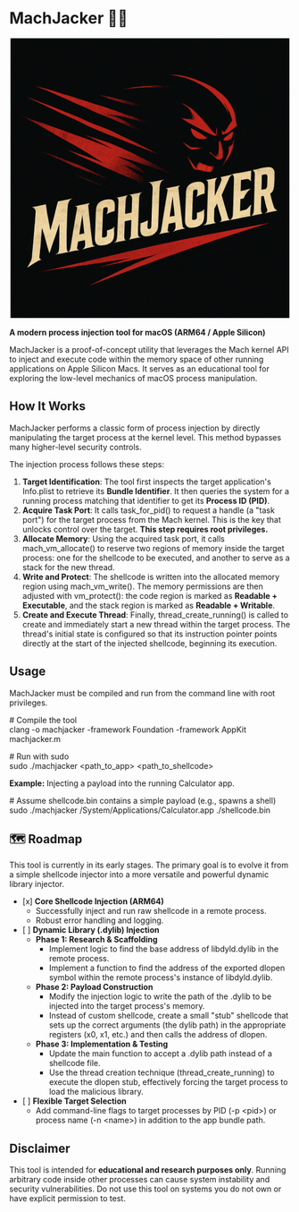 # **MachJacker 🏴‍☠️**

<p align="center">
  <img src="MachJacker.png" alt="MachJacker logo" width="500" height="auto" />
</p>

**A modern process injection tool for macOS (ARM64 / Apple Silicon)**

MachJacker is a proof-of-concept utility that leverages the Mach kernel API to inject and execute code within the memory space of other running applications on Apple Silicon Macs. It serves as an educational tool for exploring the low-level mechanics of macOS process manipulation.

## **How It Works**

MachJacker performs a classic form of process injection by directly manipulating the target process at the kernel level. This method bypasses many higher-level security controls.

The injection process follows these steps:

1. **Target Identification**: The tool first inspects the target application's Info.plist to retrieve its **Bundle Identifier**. It then queries the system for a running process matching that identifier to get its **Process ID (PID)**.  
2. **Acquire Task Port**: It calls task\_for\_pid() to request a handle (a "task port") for the target process from the Mach kernel. This is the key that unlocks control over the target. **This step requires root privileges.**  
3. **Allocate Memory**: Using the acquired task port, it calls mach\_vm\_allocate() to reserve two regions of memory inside the target process: one for the shellcode to be executed, and another to serve as a stack for the new thread.  
4. **Write and Protect**: The shellcode is written into the allocated memory region using mach\_vm\_write(). The memory permissions are then adjusted with vm\_protect(): the code region is marked as **Readable \+ Executable**, and the stack region is marked as **Readable \+ Writable**.  
5. **Create and Execute Thread**: Finally, thread\_create\_running() is called to create and immediately start a new thread within the target process. The thread's initial state is configured so that its instruction pointer points directly at the start of the injected shellcode, beginning its execution.

## **Usage**

MachJacker must be compiled and run from the command line with root privileges.

\# Compile the tool  
clang \-o machjacker \-framework Foundation \-framework AppKit machjacker.m

\# Run with sudo  
sudo ./machjacker \<path\_to\_app\> \<path\_to\_shellcode\>

**Example:** Injecting a payload into the running Calculator app.

\# Assume shellcode.bin contains a simple payload (e.g., spawns a shell)  
sudo ./machjacker /System/Applications/Calculator.app ./shellcode.bin

## **🗺️ Roadmap**

This tool is currently in its early stages. The primary goal is to evolve it from a simple shellcode injector into a more versatile and powerful dynamic library injector.

* \[x\] **Core Shellcode Injection (ARM64)**  
  * Successfully inject and run raw shellcode in a remote process.  
  * Robust error handling and logging.  
* \[ \] **Dynamic Library (.dylib) Injection**  
  * **Phase 1: Research & Scaffolding**  
    * Implement logic to find the base address of libdyld.dylib in the remote process.  
    * Implement a function to find the address of the exported dlopen symbol within the remote process's instance of libdyld.dylib.  
  * **Phase 2: Payload Construction**  
    * Modify the injection logic to write the path of the .dylib to be injected into the target process's memory.  
    * Instead of custom shellcode, create a small "stub" shellcode that sets up the correct arguments (the dylib path) in the appropriate registers (x0, x1, etc.) and then calls the address of dlopen.  
  * **Phase 3: Implementation & Testing**  
    * Update the main function to accept a .dylib path instead of a shellcode file.  
    * Use the thread creation technique (thread\_create\_running) to execute the dlopen stub, effectively forcing the target process to load the malicious library.  
* \[ \] **Flexible Target Selection**  
  * Add command-line flags to target processes by PID (-p \<pid\>) or process name (-n \<name\>) in addition to the app bundle path.

## **Disclaimer**

This tool is intended for **educational and research purposes only**. Running arbitrary code inside other processes can cause system instability and security vulnerabilities. Do not use this tool on systems you do not own or have explicit permission to test.

